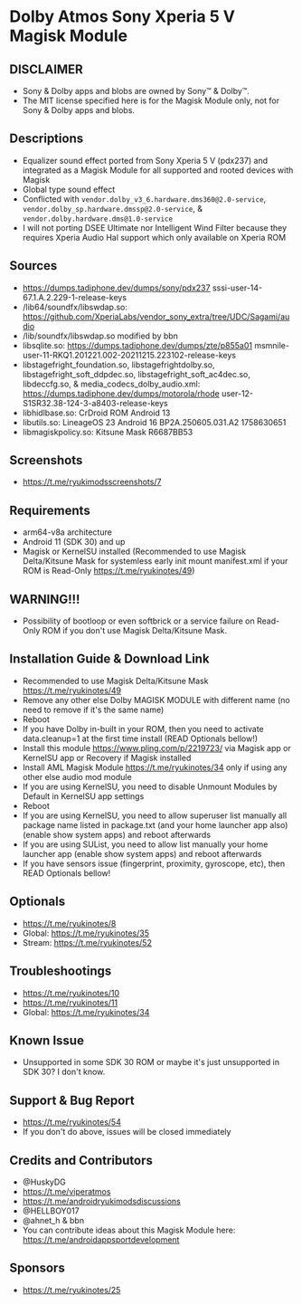 # Dolby Atmos Sony Xperia 5 V Magisk Module

## DISCLAIMER
- Sony & Dolby apps and blobs are owned by Sony™ & Dolby™.
- The MIT license specified here is for the Magisk Module only, not for Sony & Dolby apps and blobs.

## Descriptions
- Equalizer sound effect ported from Sony Xperia 5 V (pdx237) and integrated as a Magisk Module for all supported and rooted devices with Magisk
- Global type sound effect
- Conflicted with `vendor.dolby_v3_6.hardware.dms360@2.0-service`, `vendor.dolby_sp.hardware.dmssp@2.0-service`, & `vendor.dolby.hardware.dms@1.0-service`
- I will not porting DSEE Ultimate nor Intelligent Wind Filter because they requires Xperia Audio Hal support which only available on Xperia ROM

## Sources
- https://dumps.tadiphone.dev/dumps/sony/pdx237 sssi-user-14-67.1.A.2.229-1-release-keys
- /lib64/soundfx/libswdap.so: https://github.com/XperiaLabs/vendor_sony_extra/tree/UDC/Sagami/audio
- /lib/soundfx/libswdap.so modified by bbn
- libsqlite.so: https://dumps.tadiphone.dev/dumps/zte/p855a01 msmnile-user-11-RKQ1.201221.002-20211215.223102-release-keys
- libstagefright_foundation.so, libstagefrightdolby.so, libstagefright_soft_ddpdec.so, libstagefright_soft_ac4dec.so, libdeccfg.so, & media_codecs_dolby_audio.xml: https://dumps.tadiphone.dev/dumps/motorola/rhode user-12-S1SR32.38-124-3-a8403-release-keys
- libhidlbase.so: CrDroid ROM Android 13
- libutils.so: LineageOS 23 Android 16 BP2A.250605.031.A2 1758630651
- libmagiskpolicy.so: Kitsune Mask R6687BB53

## Screenshots
- https://t.me/ryukimodsscreenshots/7

## Requirements
- arm64-v8a architecture
- Android 11 (SDK 30) and up
- Magisk or KernelSU installed (Recommended to use Magisk Delta/Kitsune Mask for systemless early init mount manifest.xml if your ROM is Read-Only https://t.me/ryukinotes/49)

## WARNING!!!
- Possibility of bootloop or even softbrick or a service failure on Read-Only ROM if you don't use Magisk Delta/Kitsune Mask.

## Installation Guide & Download Link
- Recommended to use Magisk Delta/Kitsune Mask https://t.me/ryukinotes/49
- Remove any other else Dolby MAGISK MODULE with different name (no need to remove if it's the same name)
- Reboot
- If you have Dolby in-built in your ROM, then you need to activate data.cleanup=1 at the first time install (READ Optionals bellow!)
- Install this module https://www.pling.com/p/2219723/ via Magisk app or KernelSU app or Recovery if Magisk installed
- Install AML Magisk Module https://t.me/ryukinotes/34 only if using any other else audio mod module
- If you are using KernelSU, you need to disable Unmount Modules by Default in KernelSU app settings
- Reboot
- If you are using KernelSU, you need to allow superuser list manually all package name listed in package.txt (and your home launcher app also) (enable show system apps) and reboot afterwards
- If you are using SUList, you need to allow list manually your home launcher app (enable show system apps) and reboot afterwards
- If you have sensors issue (fingerprint, proximity, gyroscope, etc), then READ Optionals bellow!

## Optionals
- https://t.me/ryukinotes/8
- Global: https://t.me/ryukinotes/35
- Stream: https://t.me/ryukinotes/52

## Troubleshootings
- https://t.me/ryukinotes/10
- https://t.me/ryukinotes/11
- Global: https://t.me/ryukinotes/34

## Known Issue
- Unsupported in some SDK 30 ROM or maybe it's just unsupported in SDK 30? I don't know.

## Support & Bug Report
- https://t.me/ryukinotes/54
- If you don't do above, issues will be closed immediately

## Credits and Contributors
- @HuskyDG
- https://t.me/viperatmos
- https://t.me/androidryukimodsdiscussions
- @HELLBOY017
- @ahnet_h & bbn
- You can contribute ideas about this Magisk Module here: https://t.me/androidappsportdevelopment

## Sponsors
- https://t.me/ryukinotes/25


